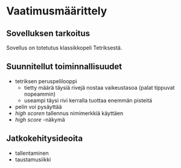 # Vaatimusmäärittely

## Sovelluksen tarkoitus

Sovellus on totetutus klassikkopeli Tetriksestä.  

## Suunnitellut toiminnallisuudet

- tetriksen peruspelilooppi
    - tietty määrä täysiä rivejä nostaa vaikeustasoa (palat tippuvat nopeammin)
    - useampi täysi rivi kerralla tuottaa enemmän pisteitä
- pelin voi pysäyttää
- _high scoren_ tallennus nimimerkkiä käyttäen
- _high score_ -näkymä


## Jatkokehitysideoita

- tallentaminen
- taustamusiikki